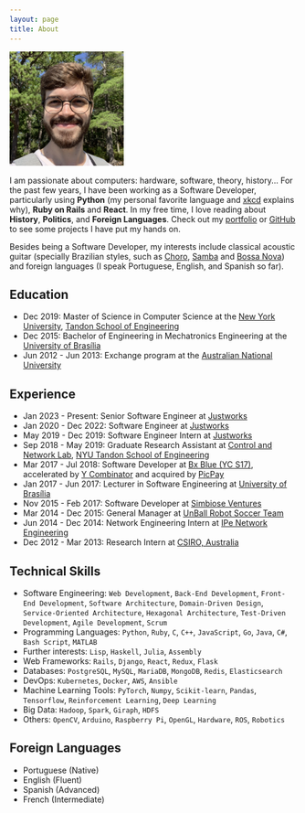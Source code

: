 ```yaml
---
layout: page
title: About
---
```


<img src="/assets/images/me.jpg" style="width: 200px;" />

I am passionate about computers: hardware, software, theory, history... For the past few years, I have been working as a Software Developer, particularly using **Python** (my personal favorite language and [xkcd](http://xkcd.com/353) explains why), **Ruby on Rails** and **React**. In my free time, I love reading about **History**, **Politics**, and **Foreign Languages**. Check out my [portfolio](/portfolio) or [GitHub](http://github.com/matheusportela/) to see some projects I have put my hands on.

Besides being a Software Developer, my interests include classical acoustic guitar (specially Brazilian styles, such as [Choro](https://www.youtube.com/watch?v=xDzekDP4IKI), [Samba](https://www.youtube.com/watch?v=XoUtxWU8lW8) and [Bossa Nova](https://www.youtube.com/watch?v=5LfaYKdqfnY)) and foreign languages (I speak Portuguese, English, and Spanish so far).

## Education
- Dec 2019: Master of Science in Computer Science at the [New York University](http://www.nyu.edu), [Tandon School of Engineering](https://engineering.nyu.edu/)
- Dec 2015: Bachelor of Engineering in Mechatronics Engineering at the [University of Brasília](http://www.unb.br)
- Jun 2012 - Jun 2013: Exchange program at the [Australian National University](http://www.anu.edu.au)

## Experience
- Jan 2023 - Present: Senior Software Engineer at [Justworks](https://justworks.com/)
- Jan 2020 - Dec 2022: Software Engineer at [Justworks](https://justworks.com/)
- May 2019 - Dec 2019: Software Engineer Intern at [Justworks](https://justworks.com/)
- Sep 2018 - May 2019: Graduate Research Assistant at [Control and Network Lab](http://eeweb.poly.edu/~canlab/), [NYU Tandon School of Engineering](https://engineering.nyu.edu)
- Mar 2017 - Jul 2018: Software Developer at [Bx Blue (YC S17)](https://bxblue.com.br/), accelerated by [Y Combinator](https://blog.ycombinator.com/bxblue-is-the-only-marketplace-for-payroll-secured-loans-in-brazil/) and acquired by [PicPay](https://picpay.com/)
- Jan 2017 - Jun 2017: Lecturer in Software Engineering at [University of Brasília](http://www.unb.br)
- Nov 2015 - Feb 2017: Software Developer at [Simbiose Ventures](http://www.simbioseventures.com)
- Mar 2014 - Dec 2015: General Manager at [UnBall Robot Soccer Team](http://equipeunball.wordpress.com/)
- Jun 2014 - Dec 2014: Network Engineering Intern at [IPe Network Engineering](http://www.ipe.io/)
- Dec 2012 - Mar 2013: Research Intern at [CSIRO, Australia](http://www.csiro.au/)

## Technical Skills
- Software Engineering: `Web Development`, `Back-End Development`, `Front-End Development`, `Software Architecture`, `Domain-Driven Design`, `Service-Oriented Architecture`, `Hexagonal Architecture`, `Test-Driven Development`, `Agile Development`, `Scrum`
- Programming Languages: `Python`, `Ruby`, `C`, `C++`, `JavaScript`, `Go`, `Java`, `C#`, `Bash Script`, `MATLAB`
- Further interests: `Lisp`, `Haskell`, `Julia`, `Assembly`
- Web Frameworks: `Rails`, `Django`, `React`, `Redux`, `Flask`
- Databases: `PostgreSQL`, `MySQL`, `MariaDB`, `MongoDB`, `Redis`, `Elasticsearch`
- DevOps: `Kubernetes`, `Docker`, `AWS`, `Ansible`
- Machine Learning Tools: `PyTorch`, `Numpy`, `Scikit-learn`, `Pandas`, `Tensorflow`, `Reinforcement Learning`, `Deep Learning`
- Big Data: `Hadoop`, `Spark`, `Giraph`, `HDFS`
- Others: `OpenCV`, `Arduino`, `Raspberry Pi`, `OpenGL`, `Hardware`, `ROS`, `Robotics`

## Foreign Languages
- Portuguese (Native)
- English (Fluent)
- Spanish (Advanced)
- French (Intermediate)
